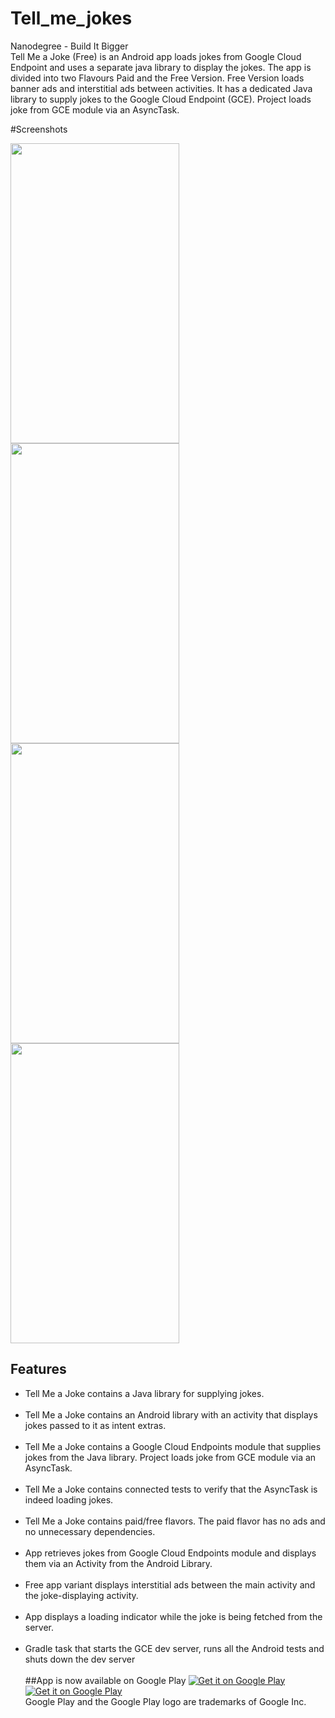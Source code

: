 # Tell_me_jokes
Nanodegree - Build It Bigger<br>
Tell Me a Joke (Free) is an Android app loads jokes from Google Cloud Endpoint and uses a separate java library to display the jokes.
The app is divided into two Flavours Paid and the Free Version. 
Free Version loads banner ads and interstitial ads between activities.
It has a dedicated Java library to supply jokes to the Google Cloud Endpoint (GCE).
Project loads joke from GCE module via an AsyncTask.

#Screenshots

<img src="https://github.com/vjprithivi/Tell_me_jokes/blob/master/screenshort/1.jpg"  width="270" height="480"/>
<img src="https://github.com/vjprithivi/Tell_me_jokes/blob/master/screenshort/2.jpg"   width="270" height="480"/>
<img src="https://github.com/vjprithivi/Tell_me_jokes/blob/master/screenshort/3.jpg" width="270" height="480">
<img src="https://github.com/vjprithivi/Tell_me_jokes/blob/master/screenshort/4.jpg"    width="270" height="480"/>

## Features
<ul style="list-style-type:disc">
<li>Tell Me a Joke contains a Java library for supplying jokes.</li><br>
<li>Tell Me a Joke contains an Android library with an activity that displays jokes passed to it as intent extras.</li><br>
<li>Tell Me a Joke contains a Google Cloud Endpoints module that supplies jokes from the Java library. Project loads joke from GCE module via an AsyncTask.</li><br>
<li>Tell Me a Joke contains connected tests to verify that the AsyncTask is indeed loading jokes.</li><br>
<li>Tell Me a Joke contains paid/free flavors. The paid flavor has no ads and no unnecessary dependencies.</li><br>
<li>App retrieves jokes from Google Cloud Endpoints module and displays them via an Activity from the Android Library.</li><br>
<li>Free app variant displays interstitial ads between the main activity and the joke-displaying activity.</li><br>
<li>App displays a loading indicator while the joke is being fetched from the server.</li><br>
<li>Gradle task that starts the GCE dev server, runs all the Android tests and shuts down the dev server</li><br>
##App is now available on Google Play
<a href='https://play.google.com/store/apps/details?id=id=com.techsofficial.prithivi.tellmeajokes.free&utm_source=global_co&utm_medium=prtnr&utm_content=Mar2515&utm_campaign=PartBadge&pcampaignid=MKT-Other-global-all-co-prtnr-py-PartBadge-Mar2515-1'><img alt='Get it on Google Play' src='https://play.google.com/intl/en_us/badges/images/generic/en_badge_web_generic.png'/></a><br>
<a href='https://play.google.com/store/apps/details?id=id=com.techsofficial.prithivi.tellmeajokes.paid&utm_source=global_co&utm_medium=prtnr&utm_content=Mar2515&utm_campaign=PartBadge&pcampaignid=MKT-Other-global-all-co-prtnr-py-PartBadge-Mar2515-1'><img alt='Get it on Google Play' src='https://play.google.com/intl/en_us/badges/images/generic/en_badge_web_generic.png'/></a> <br>
Google Play and the Google Play logo are trademarks of Google Inc.
